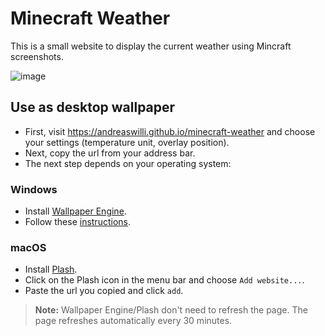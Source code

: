 # Minecraft Weather

This is a small website to display the current weather using Mincraft screenshots.

![image](https://user-images.githubusercontent.com/17298270/133934225-8434f6cb-15d9-4a70-8caa-5cdafec958cb.png)

## Use as desktop wallpaper

- First, visit https://andreaswilli.github.io/minecraft-weather and choose your settings (temperature unit, overlay position).
- Next, copy the url from your address bar.
- The next step depends on your operating system:

### Windows

- Install [Wallpaper Engine](https://www.wallpaperengine.io/).
- Follow these [instructions](https://steamcommunity.com/app/431960/discussions/0/135508031951213250/).

### macOS

- Install [Plash](https://sindresorhus.com/plash).
- Click on the Plash icon in the menu bar and choose `Add website...`.
- Paste the url you copied and click `add`.

> **Note:** Wallpaper Engine/Plash don't need to refresh the page. The page refreshes automatically every 30 minutes.
